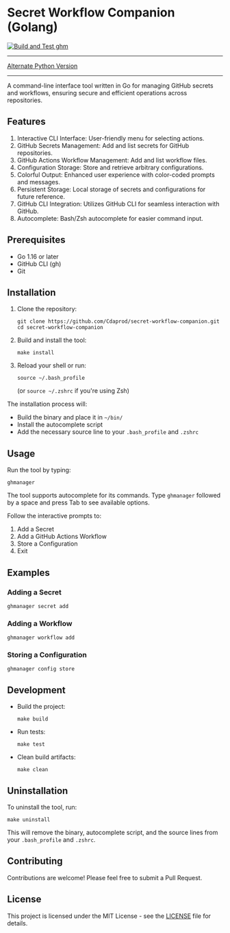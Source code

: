 # Secret Workflow Companion (Golang)

[![Build and Test ghm](https://github.com/Cdaprod/Secret-Workflow-Companion-Go/actions/workflows/ci.yml/badge.svg)](https://github.com/Cdaprod/Secret-Workflow-Companion-Go/actions/workflows/ci.yml)

---

[Alternate Python Version](https://github.com/cdaprod/secret-workflow-companion-py)

---

A command-line interface tool written in Go for managing GitHub secrets and workflows, ensuring secure and efficient operations across repositories.

## Features

1. Interactive CLI Interface: User-friendly menu for selecting actions.
2. GitHub Secrets Management: Add and list secrets for GitHub repositories.
3. GitHub Actions Workflow Management: Add and list workflow files.
4. Configuration Storage: Store and retrieve arbitrary configurations.
5. Colorful Output: Enhanced user experience with color-coded prompts and messages.
6. Persistent Storage: Local storage of secrets and configurations for future reference.
7. GitHub CLI Integration: Utilizes GitHub CLI for seamless interaction with GitHub.
8. Autocomplete: Bash/Zsh autocomplete for easier command input.

## Prerequisites

- Go 1.16 or later
- GitHub CLI (gh)
- Git

## Installation

1. Clone the repository:
   ```
   git clone https://github.com/Cdaprod/secret-workflow-companion.git
   cd secret-workflow-companion
   ```

2. Build and install the tool:
   ```
   make install
   ```

3. Reload your shell or run:
   ```
   source ~/.bash_profile
   ```
   (or `source ~/.zshrc` if you're using Zsh)

The installation process will:
- Build the binary and place it in `~/bin/`
- Install the autocomplete script
- Add the necessary source line to your `.bash_profile` and `.zshrc`

## Usage

Run the tool by typing:

```
ghmanager
```

The tool supports autocomplete for its commands. Type `ghmanager` followed by a space and press Tab to see available options.

Follow the interactive prompts to:

1. Add a Secret
2. Add a GitHub Actions Workflow
3. Store a Configuration
4. Exit

## Examples

### Adding a Secret

```
ghmanager secret add
```

### Adding a Workflow

```
ghmanager workflow add
```

### Storing a Configuration

```
ghmanager config store
```

## Development

- Build the project:
  ```
  make build
  ```

- Run tests:
  ```
  make test
  ```

- Clean build artifacts:
  ```
  make clean
  ```

## Uninstallation

To uninstall the tool, run:

```
make uninstall
```

This will remove the binary, autocomplete script, and the source lines from your `.bash_profile` and `.zshrc`.

## Contributing

Contributions are welcome! Please feel free to submit a Pull Request.

## License

This project is licensed under the MIT License - see the [LICENSE](LICENSE) file for details.